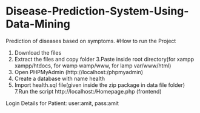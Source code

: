 # Disease-Prediction-System-Using-Data-Mining
Prediction of diseases based on symptoms.
#How to run the Project
1. Download the files
2. Extract the files and copy folder
3.Paste inside root directory(for xampp xampp/htdocs, for wamp wamp/www, for lamp var/www/html)
4. Open PHPMyAdmin (http://localhost:/phpmyadmin)
5. Create a database with name health
6. Import health.sql file(given inside the zip package in data file folder)
7.Run the script http://localhost:/Homepage.php (frontend)

Login Details for Patient: user:amit, pass:amit
